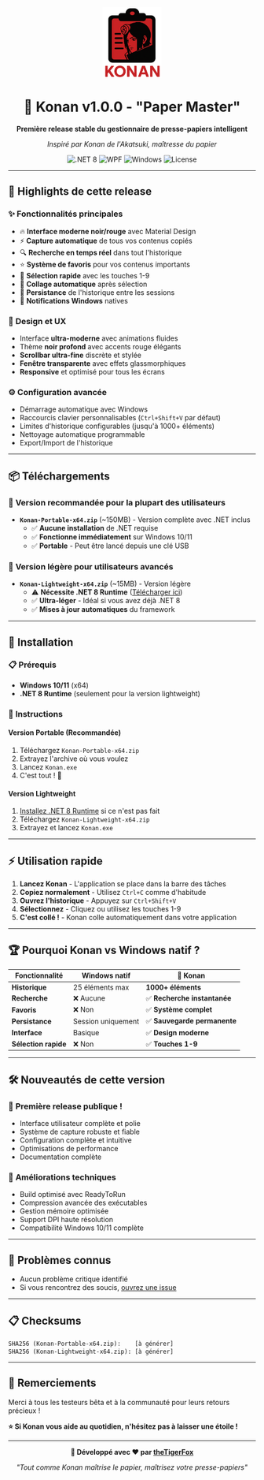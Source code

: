 ﻿<div align="center">
  <img src="https://github.com/Tiger-Foxx/Konan/raw/main/screens/fox.png" alt="Konan Logo" width="120">

# 🦊 Konan v1.0.0 - "Paper Master"

**Première release stable du gestionnaire de presse-papiers intelligent**

*Inspiré par Konan de l'Akatsuki, maîtresse du papier*

![.NET 8](https://img.shields.io/badge/.NET-8.0-purple.svg)
![WPF](https://img.shields.io/badge/WPF-Modern-blue.svg)
![Windows](https://img.shields.io/badge/Windows-10%20%7C%2011-0078d4.svg)
![License](https://img.shields.io/badge/License-MIT-green.svg)
</div>

---

## 🌟 **Highlights de cette release**

### ✨ **Fonctionnalités principales**
- 🔥 **Interface moderne noir/rouge** avec Material Design
- ⚡ **Capture automatique** de tous vos contenus copiés
- 🔍 **Recherche en temps réel** dans tout l'historique
- ⭐ **Système de favoris** pour vos contenus importants
- 🎯 **Sélection rapide** avec les touches 1-9
- 🚀 **Collage automatique** après sélection
- 💾 **Persistance** de l'historique entre les sessions
- 🔔 **Notifications Windows** natives

### 🎨 **Design et UX**
- Interface **ultra-moderne** avec animations fluides
- Thème **noir profond** avec accents rouge élégants
- **Scrollbar ultra-fine** discrète et stylée
- **Fenêtre transparente** avec effets glassmorphiques
- **Responsive** et optimisé pour tous les écrans

### ⚙️ **Configuration avancée**
- Démarrage automatique avec Windows
- Raccourcis clavier personnalisables (`Ctrl+Shift+V` par défaut)
- Limites d'historique configurables (jusqu'à 1000+ éléments)
- Nettoyage automatique programmable
- Export/Import de l'historique

---

## 📦 **Téléchargements**

### 🎯 **Version recommandée pour la plupart des utilisateurs**
- **`Konan-Portable-x64.zip`** (~150MB) - Version complète avec .NET inclus
    - ✅ **Aucune installation** de .NET requise
    - ✅ **Fonctionne immédiatement** sur Windows 10/11
    - ✅ **Portable** - Peut être lancé depuis une clé USB

### 💨 **Version légère pour utilisateurs avancés**
- **`Konan-Lightweight-x64.zip`** (~15MB) - Version légère
    - ⚠️ **Nécessite .NET 8 Runtime** ([Télécharger ici](https://dotnet.microsoft.com/download/dotnet/8.0))
    - ✅ **Ultra-léger** - Idéal si vous avez déjà .NET 8
    - ✅ **Mises à jour automatiques** du framework

---

## 🚀 **Installation**

### 📋 **Prérequis**
- **Windows 10/11** (x64)
- **.NET 8 Runtime** (seulement pour la version lightweight)

### 💾 **Instructions**

#### **Version Portable (Recommandée)**
1. Téléchargez `Konan-Portable-x64.zip`
2. Extrayez l'archive où vous voulez
3. Lancez `Konan.exe`
4. C'est tout ! 🎉

#### **Version Lightweight**
1. [Installez .NET 8 Runtime](https://dotnet.microsoft.com/download/dotnet/8.0) si ce n'est pas fait
2. Téléchargez `Konan-Lightweight-x64.zip`
3. Extrayez et lancez `Konan.exe`

---

## ⚡ **Utilisation rapide**

1. **Lancez Konan** - L'application se place dans la barre des tâches
2. **Copiez normalement** - Utilisez `Ctrl+C` comme d'habitude
3. **Ouvrez l'historique** - Appuyez sur `Ctrl+Shift+V`
4. **Sélectionnez** - Cliquez ou utilisez les touches 1-9
5. **C'est collé !** - Konan colle automatiquement dans votre application

---

## 🏆 **Pourquoi Konan vs Windows natif ?**

| Fonctionnalité | Windows natif | 🦊 Konan |
|----------------|---------------|----------|
| **Historique** | 25 éléments max | **1000+ éléments** |
| **Recherche** | ❌ Aucune | ✅ **Recherche instantanée** |
| **Favoris** | ❌ Non | ✅ **Système complet** |
| **Persistance** | Session uniquement | ✅ **Sauvegarde permanente** |
| **Interface** | Basique | ✅ **Design moderne** |
| **Sélection rapide** | ❌ Non | ✅ **Touches 1-9** |

---

## 🛠️ **Nouveautés de cette version**

### 🎉 **Première release publique !**
- Interface utilisateur complète et polie
- Système de capture robuste et fiable
- Configuration complète et intuitive
- Optimisations de performance
- Documentation complète

### 🔧 **Améliorations techniques**
- Build optimisé avec ReadyToRun
- Compression avancée des exécutables
- Gestion mémoire optimisée
- Support DPI haute résolution
- Compatibilité Windows 10/11 complète

---

## 🐛 **Problèmes connus**

- Aucun problème critique identifié
- Si vous rencontrez des soucis, [ouvrez une issue](https://github.com/Tiger-Foxx/Konan/issues)

---

## 📋 **Checksums**

```
SHA256 (Konan-Portable-x64.zip):    [à générer]
SHA256 (Konan-Lightweight-x64.zip): [à générer]
```

---

## 🙏 **Remerciements**

Merci à tous les testeurs bêta et à la communauté pour leurs retours précieux !

**⭐ Si Konan vous aide au quotidien, n'hésitez pas à laisser une étoile !**

---

<div align="center">

**🦊 Développé avec ❤️ par [theTigerFox](https://github.com/theTigerFox)**

*"Tout comme Konan maîtrise le papier, maîtrisez votre presse-papiers"*

</div>